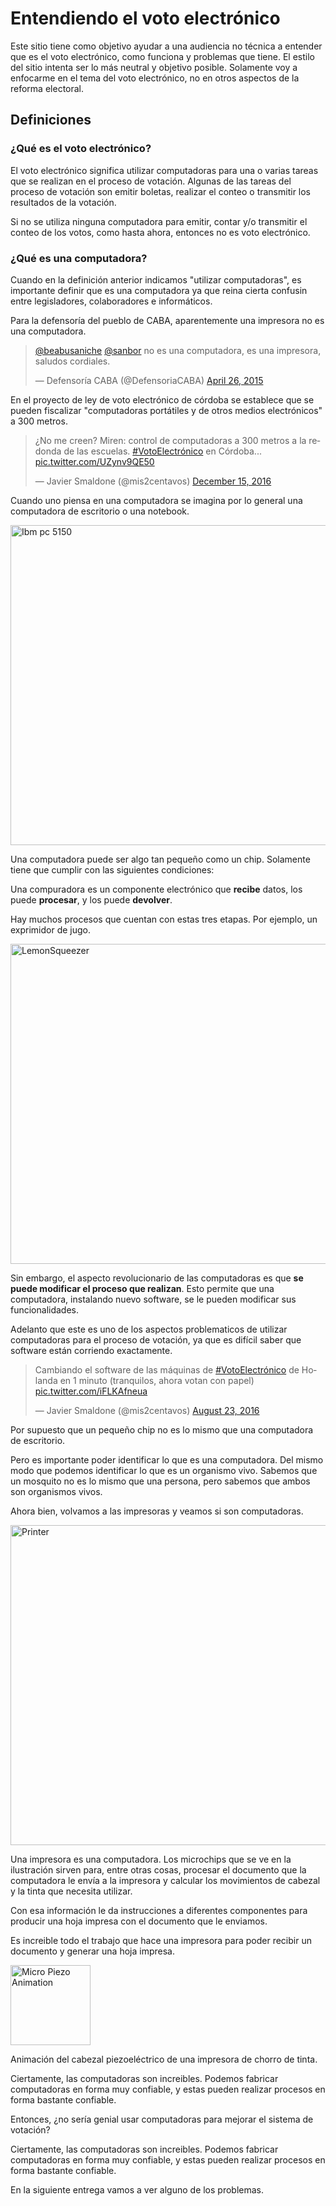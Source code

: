 # Entendiendo el voto electrónico
Este sitio tiene como objetivo ayudar a una audiencia no técnica a entender que es el voto electrónico, como funciona
y problemas que tiene. El estilo del sitio intenta ser lo más neutral y objetivo posible.
Solamente voy a enfocarme en el tema del voto electrónico, no en otros aspectos de la reforma electoral.

## Definiciones

### ¿Qué es el voto electrónico?

El voto electrónico significa utilizar computadoras para una o varias tareas que se realizan en el proceso de votación.
Algunas de las tareas del proceso de votación son emitir boletas, realizar el conteo o transmitir los resultados de la
votación.

Si no se utiliza ninguna computadora para emitir, contar y/o transmitir el conteo de los votos, como hasta ahora,
entonces no es voto electrónico.

###  ¿Qué es una computadora?

Cuando en la definición anterior indicamos "utilizar computadoras", es importante definir que es una computadora ya que
reina cierta confusin entre legisladores, colaboradores e informáticos.

Para la defensoría del pueblo de CABA, aparentemente una impresora no es una computadora.
<blockquote class="twitter-tweet" data-lang="en"><p lang="es" dir="ltr"><a href="https://twitter.com/beabusaniche">@beabusaniche</a> <a href="https://twitter.com/sanbor">@sanbor</a> no es una computadora, es una impresora, saludos cordiales.</p>&mdash; Defensoría CABA (@DefensoriaCABA) <a href="https://twitter.com/DefensoriaCABA/status/592382149254369281">April 26, 2015</a></blockquote>
<script async src="//platform.twitter.com/widgets.js" charset="utf-8"></script>

En el proyecto de ley de voto electrónico de córdoba se establece que se pueden fiscalizar "computadoras portátiles y de
otros
medios electrónicos" a 300 metros.
<blockquote class="twitter-tweet" data-conversation="none" data-lang="en"><p lang="es" dir="ltr">¿No me creen? Miren: control de computadoras a 300 metros a la redonda de las escuelas. <a href="https://twitter.com/hashtag/VotoElectr%C3%B3nico?src=hash">#VotoElectrónico</a> en Córdoba... <a href="https://t.co/UZynv9QE50">pic.twitter.com/UZynv9QE50</a></p>&mdash; Javier Smaldone (@mis2centavos) <a href="https://twitter.com/mis2centavos/status/809197228871057408">December 15, 2016</a></blockquote>
<script async src="//platform.twitter.com/widgets.js" charset="utf-8"></script>

Cuando uno piensa en una computadora se imagina por lo general una computadora de escritorio o una notebook.

<a title="By Ruben de Rijcke (Own work) [CC BY-SA 3.0 (http://creativecommons.org/licenses/by-sa/3.0)], via Wikimedia Commons" href="https://commons.wikimedia.org/wiki/File%3AIbm_pc_5150.jpg"><img width="512" alt="Ibm pc 5150" src="https://upload.wikimedia.org/wikipedia/commons/thumb/f/f1/Ibm_pc_5150.jpg/512px-Ibm_pc_5150.jpg"/></a>

Una computadora puede ser algo tan pequeño como un chip. Solamente tiene que cumplir con las siguientes condiciones:

Una compuradora es un componente electrónico que **recibe** datos, los puede **procesar**, y los puede **devolver**. 

Hay muchos procesos que cuentan con estas tres etapas. Por ejemplo, un exprimidor de jugo.

<a title="By User:JeLuF (Own work (own picture)) [GFDL (http://www.gnu.org/copyleft/fdl.html), CC-BY-SA-3.0 (http://creativecommons.org/licenses/by-sa/3.0/) or CC BY-SA 2.5-2.0-1.0 (http://creativecommons.org/licenses/by-sa/2.5-2.0-1.0)], via Wikimedia Commons" href="https://commons.wikimedia.org/wiki/File%3ALemonSqueezer.jpg"><img width="512" alt="LemonSqueezer" src="https://upload.wikimedia.org/wikipedia/commons/thumb/9/92/LemonSqueezer.jpg/512px-LemonSqueezer.jpg"/></a>

Sin embargo, el aspecto revolucionario de las computadoras es que **se puede modificar el proceso que realizan**.
Esto permite que una computadora, instalando nuevo software, se le pueden modificar sus funcionalidades.

Adelanto que este es uno de los aspectos problematicos de utilizar computadoras para el proceso de votación, ya que es
difícil saber que software están corriendo exactamente.

<blockquote class="twitter-tweet" data-lang="en"><p lang="es" dir="ltr">Cambiando el software de las máquinas de <a href="https://twitter.com/hashtag/VotoElectr%C3%B3nico?src=hash">#VotoElectrónico</a> de Holanda en 1 minuto (tranquilos, ahora votan con papel) <a href="https://t.co/iFLKAfneua">pic.twitter.com/iFLKAfneua</a></p>&mdash; Javier Smaldone (@mis2centavos) <a href="https://twitter.com/mis2centavos/status/767949025295208448">August 23, 2016</a></blockquote>
<script async src="//platform.twitter.com/widgets.js" charset="utf-8"></script>

Por supuesto que un pequeño chip no es lo mismo que una computadora de escritorio.

Pero es importante poder identificar lo que es una computadora. Del mismo modo que podemos identificar lo que es un
organismo vivo. Sabemos que un mosquito no es lo mismo que una persona, pero sabemos que ambos son organismos vivos.

Ahora bien, volvamos a las impresoras y veamos si son computadoras.

<a title="By Welleman (Own work) [Public domain], via Wikimedia Commons" href="https://commons.wikimedia.org/wiki/File%3APrinter.jpg"><img width="512" alt="Printer" src="https://upload.wikimedia.org/wikipedia/commons/e/e1/Printer.jpg"/></a>

Una impresora es una computadora. Los microchips que se ve en la ilustración sirven para, entre otras cosas, procesar el
documento que la computadora le envía a la impresora y calcular los movimientos de cabezal y la tinta que necesita utilizar.

Con esa información le da instrucciones a diferentes componentes para producir una hoja impresa con el documento que
le enviamos.

Es increible todo el trabajo que hace una impresora para poder recibir un documento y generar una hoja impresa.

<a title="By Javachan (Own work) [CC BY-SA 3.0 (http://creativecommons.org/licenses/by-sa/3.0)], via Wikimedia Commons" href="https://commons.wikimedia.org/wiki/File%3AMicro_Piezo_Animation.gif"><img width="128" alt="Micro Piezo Animation" src="https://upload.wikimedia.org/wikipedia/commons/f/f4/Micro_Piezo_Animation.gif"/></a>

Animación del cabezal piezoeléctrico de una impresora de chorro de tinta.

Ciertamente, las computadoras son increibles. Podemos fabricar computadoras en forma muy confiable, y estas pueden realizar
procesos en forma bastante confiable.

Entonces, ¿no sería genial usar computadoras para mejorar el sistema de votación?

Ciertamente, las computadoras son increibles. Podemos fabricar computadoras en forma muy confiable, y estas pueden realizar
procesos en forma bastante confiable.

En la siguiente entrega vamos a ver alguno de los problemas.
